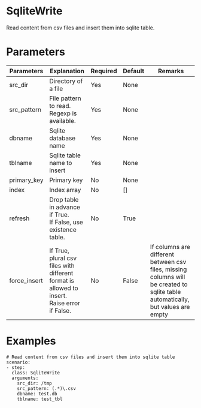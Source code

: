# SqliteWrite
Read content from csv files and insert them into sqlite table.

# Parameters
|Parameters|Explanation|Required|Default|Remarks|
|----------|-----------|--------|-------|-------|
|src_dir|Directory of a file |Yes|None||
|src_pattern|File pattern to read. Regexp is available.|Yes|None||
|dbname|Sqlite database name|Yes|None||
|tblname|Sqlite table name to insert|Yes|None||
|primary_key| Primary key                                                  |No|None||
|index|Index array|No|[]||
|refresh|Drop table in advance if True.<br />If False, use existence table.|No|True||
|force_insert|If True, plural csv files with different format is allowed to insert.<br />Raise error if False.|No|False|If columns are different between csv files, missing columns will be created to sqlite table automatically, but values are empty|

# Examples
```
# Read content from csv files and insert them into sqlite table
scenario:
- step:
  class: SqliteWrite
  arguments:
    src_dir: /tmp
    src_pattern: (.*)\.csv
    dbname: test.db
    tblname: test_tbl
```
